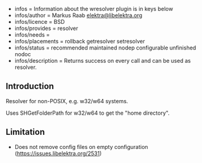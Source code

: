 - infos = Information about the wresolver plugin is in keys below
- infos/author = Markus Raab <elektra@libelektra.org>
- infos/licence = BSD
- infos/provides = resolver
- infos/needs =
- infos/placements = rollback getresolver setresolver
- infos/status = recommended maintained nodep configurable unfinished nodoc
- infos/description = Returns success on every call and can be used as resolver.

## Introduction

Resolver for non-POSIX, e.g. w32/w64 systems.

Uses SHGetFolderPath for w32/w64 to get the "home directory".

## Limitation

- Does not remove config files on empty configuration
  (https://issues.libelektra.org/2531)
